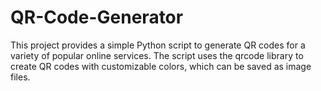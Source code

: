 # QR-Code-Generator
This project provides a simple Python script to generate QR codes for a variety of popular online services. The script uses the qrcode library to create QR codes with customizable colors, which can be saved as image files.

